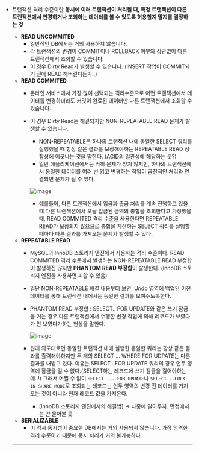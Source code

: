- 트랜잭션 격리 수준이란 **동시에 여러 트랜잭션이 처리될 때, 특정 트랜잭션이 다른 트랜잭션에서 변경하거나 조회하는 데이터를 볼 수 있도록 허용할지 말지를 결정하는 것**
    - **READ UNCOMMITED**
        - 일반적인 DB에서는 거의 사용하지 않습니다.
        - 각 트랜잭션의 변경이 COMMIT이나 ROLLBACK 여부와 상관없이 다른 트랜잭션에서 조회할 수 있습니다.
        - 이 경우 Dirty Read가 발생할 수 있습니다. (INSERT 작업이 COMMIT되기 전에 READ 해버린다든가..)
    - **READ COMMITED**
        - 온라인 서비스에서 가장 많이 선택되는 격리수준으로 어떤 트랜잭션에서 데이터를 변경하더라도 커밋이 완료된 데이터만 다른 트랜잭션에서 조회할 수 있습니다.
        - 이 경우 Dirty Read는 해결되지만 NON-REPEATABLE READ 문제가 발생할 수 있습니다.
            - NON-REPEATABLE은 하나의 트랜잭션 내에 동일한 SELECT 쿼리를 실행했을 때 항상 같은 결과를 보장해야하는 REPEATABLE READ 정합성에 어긋나는 것을 말한다. (ACID의 일관성에 해당하는 듯?)
            - 일반 애플리케이션에서는 딱히 문제가 있지 않지만, 하나의 트랜잭션에서 동일한 데이터를 여러 번 읽고 변경하는 작업이 금전적인 처리와 연결되면 문제가 될 수 있다.
            
            
            ![image](https://user-images.githubusercontent.com/31172248/195962204-3b1a94ef-8fe1-48d8-9240-238131a61cac.png)
            
            - 예를들어, 다른 트랜잭션에서 입금과 출금 처리를 계속 진행하고 있을 때 다른 트랜잭션에서 오늘 입금된 금액의 총합을 조회한다고 가정했을 때, READ COMMITED 격리 수준을 사용한다면 REPEATABLE READ가 보장되지 않으므로 총합을 계산하는 SELECT 쿼리를 실행할때마다 다른 결과를 가져오는 문제가 발생할 수 있다.
    - **REPEATABLE READ**
        - MySQL의 InnoDB 스토리지 엔진에서 사용하는 격리 수준이다. READ COMMITED 격리 수준에서 발생하는 NON-REPEATABLE READ 부정합이 발생하진 않지만 **PHANTOM READ 부정합**이 발생한다. (InnoDB 스토리지 엔진을 사용하면 피할 수 있음)
        - 일단 NON-REPEATABLE 해결 내용부터 보면, Undo 영역에 백업된 이전 데이터를 통해 트랜잭션 내에서는 동일한 결과를 보여주도록한다.
        - PHANTOM READ 부정합 : SELECT.. FOR UPDATE와 같은 쓰기 잠금을 거는 경우 다른 트랜잭션에서 수행한 변경 작업에 의해 레코드가 보였다가 안 보였다가하는 현상을 말한다.
            
            ![image](https://user-images.githubusercontent.com/31172248/195962193-f3aa0350-c88a-4e9e-8a6c-a6f8957fb544.png)         
        - 원래 의도대로면 동일한 트랜잭션 내에 실행한 동일한 쿼리는 항상 같은 결과를 출력해야하지만 두 개의 SELECT … WHERE FOR UDPATE는 다른 결과를 내뱉고 있다. 이유는 SELECT…FOR UPDATE 쿼리의 경우 언두 영역에 잠금을 걸 수 없다.(SELECT하는 레코드에 쓰기 잠금을 걸어야하는데..!) 그래서 어쩔 수 없이 `SELECT ... FOR UPDATE`나 `SELECT...LOCK IN SHARE MODE`로 조회되는 레코드는 언두 영역의 변경 전 데이터를 가져오는 것이 아니라 현재 레코드 값을 가져온다.
            - [InnoDB 스토리지 엔진에서의 해결법] → 나중에 알아두자. 면접에서는 안 물어볼 듯
    - **SERIALIZABLE**
        - 이 역시 동시성이 중요한 DB에서는 거의 사용되지 않습니다. 가장 엄격한 격리 수준이기 때문에 동시 처리가 거의 불가능하다.
    
     ****
